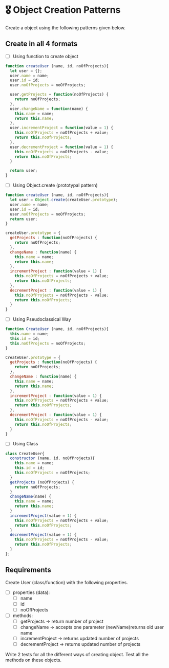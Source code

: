 # 🎖 Object Creation Patterns

Create a object using the following patterns given below.

## Create in all 4 formats

- [ ] Using function to create object
```js
function createUser (name, id, noOfProjects){
  let user = {};
  user.name = name;
  user.id = id;
  user.noOfProjects = noOfProjects;

  user.getProjects = function(noOfProjects) {
    return noOfProjects;
  },
  user.changeName = function(name) {
    this.name = name;
    return this.name;
  },
  user.incrementProject = function(value = 1) {
    this.noOfProjects = noOfProjects + value;
    return this.noOfProjects;
  },
  user.decrementProject = function(value = 1) {
    this.noOfProjects = noOfProjects - value;
    return this.noOfProjects;
  }

  return user;
}
```
- [ ] Using Object.create (prototypal pattern)

```js
function createUser (name, id, noOfProjects){
  let user = Object.create(createUser.prototype);
  user.name = name;
  user.id = id;
  user.noOfProjects = noOfProjects;
  return user;
}

createUser.prototype = {
  getProjects : function(noOfProjects) {
    return noOfProjects;
  },
  changeName : function(name) {
    this.name = name;
    return this.name;
  },
  incrementProject : function(value = 1) {
    this.noOfProjects = noOfProjects + value;
    return this.noOfProjects;
  },
  decrementProject : function(value = 1) {
    this.noOfProjects = noOfProjects - value;
    return this.noOfProjects;
  }
}
```
- [ ] Using Pseudoclassical Way

```js
function CreateUser (name, id, noOfProjects){
  this.name = name;
  this.id = id;
  this.noOfProjects = noOfProjects;
}

CreateUser.prototype = {
  getProjects : function(noOfProjects) {
    return noOfProjects;
  },
  changeName : function(name) {
    this.name = name;
    return this.name;
  },
  incrementProject : function(value = 1) {
    this.noOfProjects = noOfProjects + value;
    return this.noOfProjects;
  },
  decrementProject : function(value = 1) {
    this.noOfProjects = noOfProjects - value;
    return this.noOfProjects;
  }
}

```

- [ ] Using Class

```js
class CreateUser{
  constructor (name, id, noOfProjects){
    this.name = name;
    this.id = id;
    this.noOfProjects = noOfProjects;
  }
  getProjects (noOfProjects) {
    return noOfProjects;
  }
  changeName(name) {
    this.name = name;
    return this.name;
  }
  incrementProject(value = 1) {
    this.noOfProjects = noOfProjects + value;
    return this.noOfProjects;
  }
  decrementProject(value = 1) {
    this.noOfProjects = noOfProjects - value;
    return this.noOfProjects;
  }
};
```
## Requirements

Create User (class/function) with the following properties.

- [ ] properties (data):
  - [ ] name
  - [ ] id
  - [ ] noOfProjects
- [ ] methods:
  - [ ] getProjects -> return number of project
  - [ ] changeName -> accepts one parameter (newName)returns old user name
  - [ ] incrementProject -> returns updated number of projects
  - [ ] decrementProject -> returns updated number of projects

Write 2 tests for all the different ways of creating object. Test all the methods on these objects.
